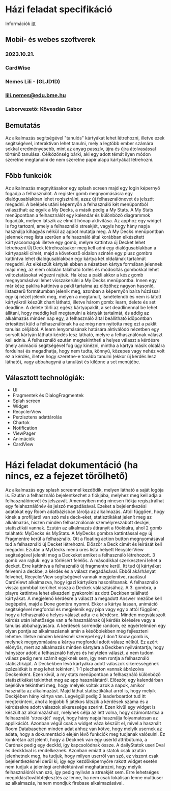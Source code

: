 # Házi feladat specifikáció

Információk [itt](https://viauac00.github.io/laborok/hf)

## Mobil- és webes szoftverek
### 2023.10.21.
### CardWise
### Nemes Lili - (GLJD1D)
### lili.nemes@edu.bme.hu
### Laborvezető: Kövesdán Gábor

## Bemutatás

Az alkalmazás segítségével "tanulós" kártyákat lehet létrehozni, illetve ezek segítségével, interaktívan lehet tanulni, mely a legtöbb ember számára sokkal eredményesebb, mint az anyag passzív, újra és újra átolvasással történő tanulása. Célközönség bárki, aki egy adott témát ilyen módon szeretne megtanulni de nem szeretne papír alapú kártyákat létrehozni.

## Főbb funkciók

Az alkalmazás megnyitásakor egy splash screen majd egy login képernyő fogadja a felhasználót. A register gomb megnyomásásra egy dialógusablakban lehet regisztrálni, azaz új felhasználónevet és jelszót megadni. A belépés utáni képernyőn a felhasználó két menüpontból választhat: az egyik a My Decks, a másik pedig a My Stats. A My Stats menüpontban a felhasználót egy kalendár és különböző diagrammok fogadják, melyen látszik az elmúlt hónap aktivitása. Az apphoz egy widget is fog tartozni, amely a felhasználó streakjét, vagyis hogy hány napja használja kihagyás nélkül az appot mutatja meg. A My Decks menüpontban jelennek meg lista szerűen a felhasználó által korábban elkészített kártyacsomagok illetve egy gomb, melyre kattintva új Decket lehet létrehozni.Új Deck létrehozásakor meg kell adni egy dialógusablakban a kártyapakli címét, majd a következő oldalon szintén egy plusz gombra kattintva lehet dialógusablakban egy kártya két oldalának tartalmát megadni. Az elkészült kártyák ebben a nézetben  kártya formában jelennek majd meg, az elem oldalán található törlés és módosítás gombokkal lehet változtatásokat végezni rajtuk. Ha kész a pakli akkor a kész gomb megnyomásával lehet visszakerülni a My Decks menüpontba. Innen egy már kész paklira kattintva a pakli tartalma az előzőhez nagyon hasonló, listaszerű formátumban jelenik meg, azonban a képernyőn balra húzással egy új nézet jelenik meg, melyen a megtanult, ismételendő és nem is látott kártyákról készült chart látható, illetve három gomb: learn, delete és set deadline. A delete törli az egész kártyapaklit, a set deadlinennal be lehet állítani, hogy meddig kell megtanulni a kártyák tartalmát, és addig az alkalmazás minden nap egy, a felhasználó által beállítható időpontban értesítést küld a felhasználónak ha az még nem nyitotta meg ezt a paklit tanulás céljából. A learn lenyomásának hatására aktiválódó nézetben egy sorsolt kártyán látható kérdés lesz látható, melyre a felhasználónak választ kell adnia. A felhasználó ezután megtekintheti a helyes választ a kérdésre (mely animáció segítségével fog úgy kinézni, mintha a kártya másik oldalára fordulna) és megadhatja, hogy nem tudta, könnyű, közepes vagy nehéz volt ez a kérdés, illetve hogy szeretne-e tovább tanulni (ekkor új kérdés lesz látható), vagy abbahagyná a tanulást és kilépne a set menüjébe.



## Választott technológiák:

- UI
- Fragmentek és DialogFragmentek
- Splah screen
- Widget
- RecyclerView
- Perzisztens adattárolás
- Chartok
- Notification
- ViewPager
- Animációk
- CardView


# Házi feladat dokumentáció (ha nincs, ez a fejezet törölhető)
Az alkalmazás egy splash screennel kezdődik, melyen látható a saját logója is. Ezután a felhasználó bejelentkezhet a fiókjába, melyhez meg kell adja a felhasználónevét és jelszavát. Amennyiben még nincsen fiókja regisztrálhat egy felahsználónév és jelszó megadásával. Ezeket a bejelentkezési adatokat egy Room adatbázisban tárolja az alkalmazás. Attól függően, hogy kinek a profiljáról van szó más deck-eket, statisztikákat jelenít meg az alkalmazás, hiszen minden felhasználónak személyreszabott deckjei, statisztikái vannak. Ezután az alkalmazás átirányít a főoldalra, ahol 2 gomb taláható: MyDecks és MyStats. A MyDecks gombra kattintással egy új Fragmentre kerül a felhasználó. Ott a floating action button megnyomásával tud a felhasználó új Decket létrehozni. Először a Deck címét és leírását kell megadni. Ezután a MyDecks menü üres lista helyett RecyclerView segítségével jeleníti meg a Deckeket amiket a felhasználó létrehozott. 3 gomb van rajtuk: egy a törlésért felelős. A másodikkal szerkeszteni lehet a decket. Erre kattintva a felhasználó új fragmentre kerül. Itt tud új kártyákat felvenni a deckbe, a kérdés és a válasz megadásával. Ebből akárhányat felvehet, RecyclerView segítségével vannak megjelenítve, ráadásul CardViewt alkalmazva, hogy igazi kártyákra hasonlítsanak. A felhasználó vissza gombbal kerülhet vissza a Deckek választásához. A 3. gombra, a playre kattintva lehet elkezdeni gyakorolni az dott Deckben található kártyákat. A megjelenő kérdésre a választ a megadott Answer mezőbe kell begépelni, majd a Done gombra nyomni. Ekkor a kártya lassan, animáció segítségével megfordul és megjelenik egy pipa vagy egy x attól függően, hogy a felhasználó a helyes választ adta-e a kérdésre. Minden megválaszolt kérdés után lehetősége van a felhasználónak új kérdés kérésére vagy a tanulás abbahagyására. A kérdések sorrendje random, ez egyértelműen egy olyan pontja az alkalmazásnak amin a későbbiekben még fejleszteni lehetne. Illetve minden kérdésnél szerepel egy I don't know gomb is, melynek megnyomására a kártya megfordul adott válasz nélkül. Ez azért előnyös, mert az alkalmazás minden kártyára a Deckben nyilvántartja, hogy hányszor adott a felhasználó helyes és helytelen választ, a nem tudom válasz pedig nem számít egyiknek sem, így nem rontja a felhasználó statisztikáját. A Deckekben lévő kártyákra adott válaszok sikerességének százalékát is meg lehet tekinteni, 1-1 piecharton vannak ábrázolva Deckenként. Ezen kívül, a my stats menüpontban a felhasználó különböző statisztikákat tekinthet meg az app használatáról. Először, egy kalendárban bejelölve tekintheti meg, hogy melyek voltak azok a napok, amikor használta az alkalmazást. Majd láthat statisztikákat arról is, hogy melyik Deckjében hány kártya van. Legvégül pedig 2 leaderboardot tud itt megtekinteni, ahol a legjobb 5 játékos látszik a kérdések száma és a kérdésekre adott válaszok sikeressége szerint. Ezen kívül egy widget is készült az alkalmazáshoz, melynek célja az lett volna, hogy számontartsa a felhasználó 'streakjét' vagyi, hogy hány napja használja folyamatosan az applikációt. Azonban végül csak a widget váza készült el, mivel a használt Room Databaseben minden adat ahhoz van kötve, hogy melyik usernek az adata, hogy a dokumentáció elején lévő funkciók meg tudjanak valósulni. Ez konkrétan azt jelenti, hogy a Decknek van egy userId attribútuma, a Cardnak pedig egy deckId, így kapcsolódnak össze. A dailyStatok userIDval és deckIdval is rendelkeznek. Azonban emiatt a statok csak azután jelenhetnek meg, ha tudjuk, hogy milyen userről van szó, ez viszont csak bejelentkezésnél derül ki, így egy kezdőképernyőre rakott widget esetén nem tudjuk a jelenlegi architektúrával meghatározni, hogy melyik felhasználóról van szó, így pedig nyilván a streakjét sem. Erre lehetséges megoldás/továbbfejlesztés az lenne, ha nem csak lokálisan lenne multiuser az alkalmazás, hanem mondjuk firebase alkalmazásával.
